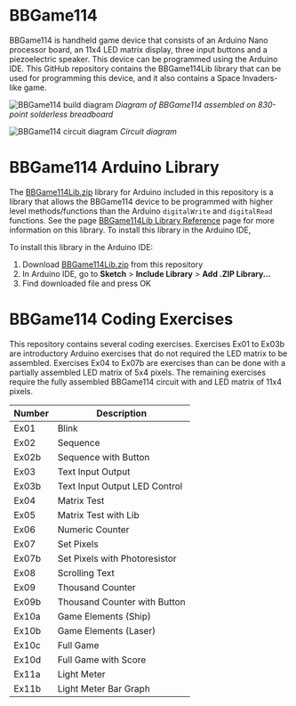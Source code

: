 # BBGame114

BBGame114 is handheld game device that consists of an Arduino Nano processor board, an 11x4 LED matrix display, three input buttons and a piezoelectric speaker. This device can be programmed using the Arduino IDE. This GitHub repository contains the BBGame114Lib library that can be used for programming this device, and it also contains a Space Invaders-like game.

![BBGame114 build diagram](https://github.com/mtejada11/BBGame114/raw/doc/Build/BBGame114.png)
*Diagram of BBGame114 assembled on 830-point solderless breadboard*

![BBGame114 circuit diagram](https://github.com/mtejada11/BBGame114/raw/doc/Build/BBGame114%20circuit%20diagram.png)
*Circuit diagram*

# BBGame114 Arduino Library

The [BBGame114Lib.zip](https://github.com/mtejada11/BBGame114/blob/master/Lib/BBGame114Lib.zip?raw=true) library for Arduino included in this repository is a library that allows the BBGame114 device to be programmed with higher level methods/functions than the Arduino `digitalWrite` and `digitalRead` functions. See the page [BBGame114Lib Library Reference](https://github.com/mtejada11/BBGame114/wiki/BBGame114Lib-Library-Reference) page for more information on this library. To install this library in the Arduino IDE, 

To install this library in the Arduino IDE:
1. Download [BBGame114Lib.zip](https://github.com/mtejada11/BBGame114/blob/master/Lib/BBGame114Lib.zip?raw=true) from this repository
2. In Arduino IDE, go to **Sketch**  >  **Include Library**  >  **Add .ZIP Library...**
3. Find downloaded file and press OK

# BBGame114 Coding Exercises

This repository contains several coding exercises. Exercises Ex01 to Ex03b are introductory Arduino exercises that do not required the LED matrix to be assembled. Exercises Ex04 to Ex07b are exercises than can be done with a partially assembled LED matrix of 5x4 pixels. The remaining exercises require the fully assembled BBGame114 circuit with and LED matrix of 11x4 pixels.

| Number | Description |
| --- | --- |
|Ex01  	|Blink |
|Ex02  	|Sequence |
|Ex02b 	|Sequence with Button |
|Ex03  	|Text Input Output |
|Ex03b 	|Text Input Output LED Control |
|Ex04  	|Matrix Test |
|Ex05  	|Matrix Test with Lib |
|Ex06  	|Numeric Counter |
|Ex07  	|Set Pixels |
|Ex07b 	|Set Pixels with Photoresistor |
|Ex08  	|Scrolling Text |
|Ex09  	|Thousand Counter |
|Ex09b 	|Thousand Counter with Button |
|Ex10a 	|Game Elements (Ship) |
|Ex10b 	|Game Elements (Laser) |
|Ex10c 	|Full Game |
|Ex10d 	|Full Game with Score |
|Ex11a 	|Light Meter |
|Ex11b 	|Light Meter Bar Graph |
